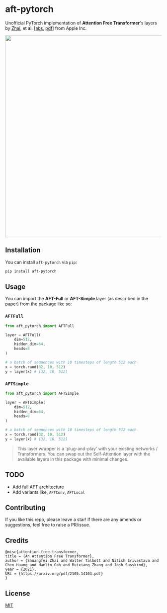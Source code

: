 # aft-pytorch
Unofficial PyTorch implementation of **Attention Free Transformer**'s layers by [Zhai](https://twitter.com/zhaisf?lang=en), et al. [[abs](https://openreview.net/forum?id=pW--cu2FCHY), [pdf](https://arxiv.org/pdf/2105.14103.pdf)] from Apple Inc.

<img src="https://github.com/rish-16/aft-pytorch/raw/main/pic.png" width=650>

## Installation
You can install `aft-pytorch` via `pip`:

```bash
pip install aft-pytorch
```

## Usage
You can import the **AFT-Full** or **AFT-Simple** layer (as described in the paper) from the package like so:

### `AFTFull`
```python
from aft_pytorch import AFTFull

layer = AFTFull(
    dim=512,
    hidden_dim=64,
    heads=8
)

# a batch of sequences with 10 timesteps of length 512 each
x = torch.rand(32, 10, 512)
y = layer(x) # [32, 10, 512]
```

### `AFTSimple`
```python
from aft_pytorch import AFTSimple

layer = AFTSimple(
    dim=512,
    hidden_dim=64,
    heads=8
)

# a batch of sequences with 10 timesteps of length 512 each
x = torch.rand(32, 10, 512)
y = layer(x) # [32, 10, 512]
```

> This layer wrapper is a 'plug-and-play' with your existing networks / Transformers. You can swap out the Self-Attention layer with the available layers in this package with minimal changes.

## TODO
- Add full AFT architecture
- Add variants like, `AFTConv`, `AFTLocal`

## Contributing
If you like this repo, please leave a star! If there are any amends or suggestions, feel free to raise a PR/issue.

## Credits
```
@misc{attention-free-transformer,
title = {An Attention Free Transformer},
author = {Shuangfei Zhai and Walter Talbott and Nitish Srivastava and Chen Huang and Hanlin Goh and Ruixiang Zhang and Josh Susskind},
year = {2021},
URL = {https://arxiv.org/pdf/2105.14103.pdf}
}
```

## License
[MIT](https://github.com/rish-16/aft-pytorch/blob/main/LICENSE)
